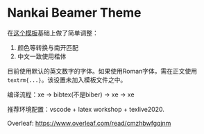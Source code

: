 # Nankai Beamer Theme

在[这个模板](https://github.com/Trinkle23897/THU-Beamer-Theme)基础上做了简单调整：

1. 颜色等转换与南开匹配
2. 中文一致使用楷体

目前使用默认的英文数字的字体。如果使用Roman字体，需在正文使用`textrm{...}`。该设置未加入模板文件之中。

编译流程：xe -> bibtex(不是biber) -> xe -> xe

推荐环境配置：vscode + latex workshop + texlive2020. 

Overleaf: https://www.overleaf.com/read/cmzhbwfgqjnm